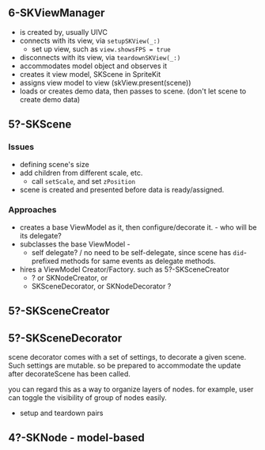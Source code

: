 
## 6-SKViewManager

* is created by, usually UIVC
* connects with its view, via `setupSKView(_:)`
  * set up view, such as `view.showsFPS = true`
* disconnects with its view, via `teardownSKView(_:)`
* accommodates model object and observes it
* creates it view model, SKScene in SpriteKit
* assigns view model to view (skView.present(scene))
* loads or creates demo data, then passes to scene. (don't let scene to create demo data)


## 5?-SKScene

### Issues

* defining scene's size
* add children from different scale, etc.
  * call `setScale`, and set `zPosition`
* scene is created and presented before data is ready/assigned.


### Approaches

* creates a base ViewModel as it, then configure/decorate it. - who will be its delegate?
* subclasses the base ViewModel -
  * self delegate? / no need to be self-delegate, since scene has `did`-prefixed methods for same events as delegate methods.
* hires a ViewModel Creator/Factory. such as 5?-SKSceneCreator
  * ? or SKNodeCreator, or
  * SKSceneDecorator, or SKNodeDecorator ?

## 5?-SKSceneCreator


## 5?-SKSceneDecorator

scene decorator comes with a set of settings, to decorate a given scene. Such settings are mutable. so be prepared to accommodate the update after decorateScene has been called.

you can regard this as a way to organize layers of nodes. for example, user can toggle the visibility of group of nodes easily.

* setup and teardown pairs



## 4?-SKNode - model-based
